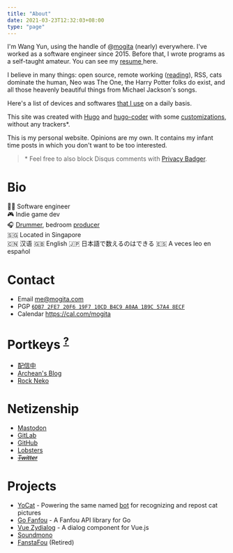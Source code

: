 ```yaml
---
title: "About"
date: 2021-03-23T12:32:03+08:00
type: "page"
---
```


I'm Wang Yun, using the handle of @[mogita](https://mog.blue/@mogita) (nearly) everywhere. I've worked as a software engineer since 2015. Before that, I wrote programs as a self-taught amateur. You can see my [resume ](/resume.html)here.

I believe in many things: open source, remote working ([reading](https://www.amazon.com/Remote-Office-Not-Required/dp/0804137501)), RSS, cats dominate the human, Neo was The One, the Harry Potter folks do exist, and all those heavenly beautiful things from Michael Jackson's songs.

Here's a list of devices and softwares [that I use](/uses.html) on a daily basis.

This site was created with [Hugo](https://gohugo.io/) and [hugo-coder](https://github.com/luizdepra/hugo-coder/) with some [customizations](https://github.com/mogita/otaku-blog/tree/master/layouts), without any trackers\*.

This is my personal website. Opinions are my own. It contains my infant time posts in which you don't want to be too interested.

> \* Feel free to also block Disqus comments with [Privacy Badger](https://privacybadger.org).

# Bio

🧑‍💻 Software engineer<br />
🎮 Indie game dev<br />
🎧 [Drummer](https://space.bilibili.com/70342), bedroom [producer](https://soundcloud.com/mogita)<br />
🇸🇬 Located in Singapore<br />
🇨🇳 汉语 🇬🇧 English 🇯🇵 日本語で数えるのはできる 🇪🇸 A veces leo en español

# Contact

- Email [me@mogita.com](mailto:me@mogita.com)
- PGP [`6DB7 2FE7 20F6 19F7 10CD B4C9 A0AA 1B9C 57A4 8ECF`](https://keybase.io/mogita/pgp_keys.asc?fingerprint=6db72fe720f619f710cdb4c9a0aa1b9c57a48ecf)
- Calendar https://cal.com/mogita

# Portkeys <sup><a href="https://harrypotter.fandom.com/wiki/Portkey" target="_blank">?</a></sup>

- [配信中](https://www.yocson.com)
- [Archean's Blog](https://archeanz.com)
- [Rock Neko](https://rockneko.xyz)

# Netizenship

- [Mastodon](https://mog.blue/@mogita)
- [GitLab](https://gitlab.com/mogita)
- [GitHub](https://github.com/mogita)
- [Lobsters](https://lobste.rs/u/mogita)
- _~~[Twitter](https://twitter.com/mogita)~~_

# Projects

- [YoCat](https://gitlab.com/mogita/yocat) - Powering the same named [bot](https://mog.blue/@yocat) for recognizing and repost cat pictures
- [Go Fanfou](https://github.com/mogita/go-fanfou) - A Fanfou API library for Go
- [Vue Zydialog](https://github.com/mogita/vue-zydialog) - A dialog component for Vue.js
- [Soundmono](https://soundmono.com)
- [FanstaFou](http://fanstafou.mogita.com) (Retired)
